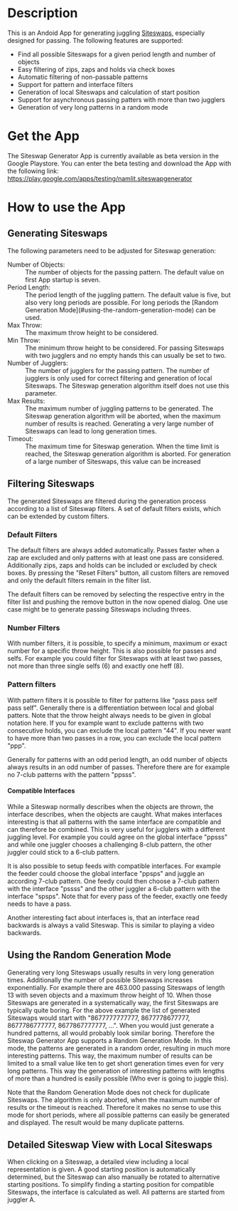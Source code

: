 # Description

This is an Andoid App for generating juggling [Siteswaps](https://en.wikipedia.org/wiki/Siteswap), especially designed for passing. The following features are supported:

- Find all possible Siteswaps for a given period length and number of objects
- Easy filtering of zips, zaps and holds via check boxes
- Automatic filtering of non-passable patterns
- Support for pattern and interface filters
- Generation of local Siteswaps and calculation of start position
- Support for asynchronous passing patters with more than two jugglers
- Generation of very long patterns in a random mode

# Get the App

The Siteswap Generator App is currently available as beta version in the Google Playstore. You can enter the beta testing and download the App with the following link: <https://play.google.com/apps/testing/namlit.siteswapgenerator>
# How to use the App

## Generating Siteswaps

The following parameters need to be adjusted for Siteswap generation:

<dl>
  <dt>Number of Objects:</dt>
  <dd>
    The number of objects for the passing pattern. The default value on first App startup is seven.
  </dd>

  <dt>Period Length:</dt>
  <dd>
    The period length of the juggling pattern. The default value is five, but also very long periods are possible. For long periods the [Random Generation Mode](#using-the-random-generation-mode) can be used.
  </dd>

  <dt>Max Throw:</dt>
  <dd>
    The maximum throw height to be considered.
  </dd>

  <dt>Min Throw:</dt>
  <dd>
    The minimum throw height to be considered. For passing Siteswaps with two jugglers and no empty hands this can usually be set to two.
  </dd>

  <dt>Number of Jugglers:</dt>
  <dd>
    The number of jugglers for the passing pattern. The number of jugglers is only used for correct filtering and generation of local Siteswaps. The Siteswap generation algorithm itself does not use this parameter.
  </dd>

  <dt>Max Results:</dt>
  <dd>
    The maximum number of juggling patterns to be generated. The Siteswap generation algorithm will be aborted, when the maximum number of results is reached. Generating a very large number of Siteswaps can lead to long generation times.
  </dd>

  <dt>Timeout:</dt>
  <dd>
    The maximum time for Siteswap generation. When the time limit is reached, the Siteswap generation algorithm is aborted. For generation of a large number of Siteswaps, this value can be increased
  </dd>
</dl>

## Filtering Siteswaps

The generated Siteswaps are filtered during the generation process according to a list of Siteswap filters. A set of default filters exists, which can be extended by custom filters.

### Default Filters

The default filters are always added automatically. Passes faster when a zap are excluded and only patterns with at least one pass are considered. Additionally zips, zaps and holds can be included or excluded by check boxes. By pressing the "Reset Filters" button, all custom filters are removed and only the default filters remain in the filter list.

The default filters can be removed by selecting the respective entry in the filter list and pushing the remove button in the now opened dialog. One use case might be to generate passing Siteswaps including threes.

### Number Filters

With number filters, it is possible, to specify a minimum, maximum or exact number for a specific throw height. This is also possible for passes and selfs. For example you could filter for Siteswaps with at least two passes, not more than three single selfs (6) and exactly one heff (8).

### Pattern filters

With pattern filters it is possible to filter for patterns like "pass pass self pass self". Generally there is a differentiation between local and global patters. Note that the throw height always needs to be given in global notation here. If you for example want to exclude patterns with two consecutive holds, you can exclude the local pattern "44". If you never want to have more than two passes in a row, you can exclude the local pattern "ppp".

Generally for patterns with an odd period length, an odd number of objects always results in an odd number of passes. Therefore there are for example no 7-club patterns with the pattern "ppsss".

#### Compatible Interfaces

While a Siteswap normally describes when the objects are thrown, the interface describes, when the objects are caught. What makes interfaces interesting is that all patterns with the same interface are compatible and can therefore be combined. This is very useful for jugglers with a different juggling level. For example you could agree on the global interface "ppsss" and while one juggler chooses a challenging 8-club pattern, the other juggler could stick to a 6-club pattern.

It is also possible to setup feeds with compatible interfaces. For example the feeder could choose the global interface "ppsps" and juggle an according 7-club pattern. One feedy could then choose a 7-club pattern with the interface "pssss" and the other juggler a 6-club pattern with the interface "spsps". Note that for every pass of the feeder, exactly one feedy needs to have a pass.

Another interesting fact about interfaces is, that an interface read backwards is always a valid Siteswap. This is similar to playing a video backwards.

## Using the Random Generation Mode

Generating very long Siteswaps usually results in very long generation times. Additionally the number of possible Siteswaps increases exponentially. For example there are 463.000 passing Siteswaps of length 13 with seven objects and a maximum throw height of 10. When those Siteswaps are generated in a systematically way, the first Siteswaps are typically quite boring. For the above example the list of generated Siteswaps would start with "8677777777777, 8677778677777, 8677786777777, 8677867777777, ...". When you would just generate a hundred patterns, all would probably look similar boring. Therefore the Siteswap Generator App supports a Random Generation Mode. In this mode, the patterns are generated in a random order, resulting in much more interesting patterns. This way, the maximum number of results can be limited to a small value like ten to get short generation times even for very long patterns. This way the generation of interesting patterns with lengths of more than a hundred is easily possible (Who ever is going to juggle this).

Note that the Random Generation Mode does not check for duplicate Siteswaps. The algorithm is only aborted, when the maximum number of results or the timeout is reached. Therefore it makes no sense to use this mode for short periods, where all possible patterns can easily be generated and displayed. The result would be many duplicate patterns.

## Detailed Siteswap View with Local Siteswaps

When clicking on a Siteswap, a detailed view including a local representation is given. A good starting position is automatically determined, but the Siteswap can also manually be rotated to alternative starting positions. To simplify finding a starting position for compatible Siteswaps, the interface is calculated as well. All patterns are started from juggler A.
